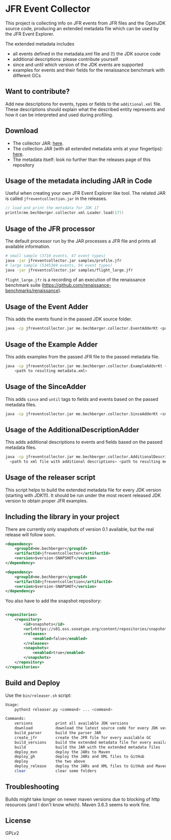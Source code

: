 JFR Event Collector
=====================

This project is collecting info on JFR events from JFR files and the OpenJDK source code,
producing an extended metadata file which can be used by the JFR Event Explorer.

The extended metadata includes

- all events defined in the metadata.xml file and (!) the JDK source code
- additional descriptions: please contribute yourself
- since and until which version of the JDK events are supported
- examples for events and their fields for the renaissance benchmark with different GCs

## Want to contribute?

Add new descriptions for events, types or fields to the `additional.xml` file.
These descriptions should explain what the described entity represents and
how it can be interpreted and used during profiling.


## Download

- The collector JAR: 
  [here](https://github.com/parttimenerd/jfreventcollector/releases/latest/download/jfreventcollector.jar).
- The collection JAR (with all extended metadata xmls at your fingertips): 
  [here](https://github.com/parttimenerd/jfreventcollector/releases/latest/download/jfreventcollection.jar).
- The metadata itself: look no further than the releases page of this repository

## Usage of the metadata including JAR in Code
Useful when creating your own JFR Event Explorer like tool. The related JAR is called `jfreventcollection.jar`
in the releases.

```kotlin
// load and print the metadata for JDK 17
println(me.bechberger.collector.xml.Loader.load(17))
```


## Usage of the JFR processor

The default processor run by the JAR processes a JFR file and prints all available information.
```sh
# small sample (3710 events, 47 event types)
java -jar jfreventcollector.jar samples/profile.jfr
# large sample (5345369 events, 94 event types)
java -jar jfreventcollector.jar samples/flight_large.jfr
```

`flight_large.jfr` is a recording of an execution of the renaissance benchmark suite
(https://github.com/renaissance-benchmarks/renaissance).

## Usage of the Event Adder
This adds the events found in the passed JDK source folder.

```sh
java -cp jfreventcollector.jar me.bechberger.collector.EventAdderKt <path to metadata.xml> <path to OpenJDK source> <path to result xml file>
```

## Usage of the Example Adder
This adds examples from the passed JFR file to the passed metadata file.

```sh
java -cp jfreventcollector.jar me.bechberger.collector.ExampleAdderKt <path to metadata.xml> <label of file> <description of file> <JFR file> ... \
    <path to resulting metadata.xml>
```

## Usage of the SinceAdder
This adds `since` and `until` tags to fields and events based on the passed metadata files.

```sh
java -cp jfreventcollector.jar me.bechberger.collector.SinceAdderKt <smallest version> <metadata file> <metadata output file> ...
```

## Usage of the AdditionalDescriptionAdder
This adds additional descriptions to events and fields based on the passed metadata files.

```sh
java -cp jfreventcollector.jar me.bechberger.collector.AdditionalDescriptionAdderKt <path to metadata.xml> \
  <path to xml file with additional descriptions> <path to resulting metadata.xml>
```

## Usage of the releaser script
This script helps to build the extended metadata file for every JDK version (starting with JDK11).
It should be run under the most recent released JDK version to obtain proper JFR examples.

## Including the library in your project

There are currently only snapshots of version 0.1 available, but the real release will follow soon.

```xml
<dependency>
    <groupId>me.bechberger</groupId>
    <artifactId>jfreventcollector</artifactId>
    <version>$version-SNAPSHOT</version>
</dependency>
```

```xml
<dependency>
    <groupId>me.bechberger</groupId>
    <artifactId>jfreventcollection</artifactId>
    <version>$version-SNAPSHOT</version>
</dependency>
```

You also have to add the snapshot repository:

```xml

<repositories>
    <repository>
        <id>snapshots</id>
        <url>https://s01.oss.sonatype.org/content/repositories/snapshots/</url>
        <releases>
            <enabled>false</enabled>
        </releases>
        <snapshots>
            <enabled>true</enabled>
        </snapshots>
    </repository>
</repositories>
```

## Build and Deploy

Use the `bin/releaser.sh` script:

```sh
Usage:
    python3 releaser.py <command> ... <command>

Commands:
    versions          print all available JDK versions
    download          download the latest source code for every JDK version
    build_parser      build the parser JAR
    create_jfr        create the JFR file for every available GC
    build_versions    build the extended metadata file for every available JDK version
    build             build the JAR with the extended metadata files
    deploy_mvn        deploy the JARs to Maven
    deploy_gh         deploy the JARs and XML files to GitHub
    deploy            the two above
    deploy_release    deploy the JARs and XML files to GitHub and Maven as releases
    clear             clear some folders

```


## Troubleshooting
Builds might take longer on newer maven versions due to blocking
of http resources (and I don't know which).
Maven 3.6.3 seems to work fine.

License
-------
GPLv2